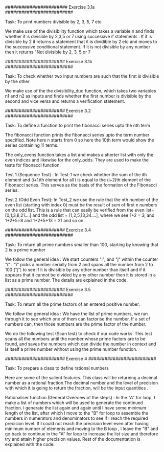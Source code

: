 
#######################    Exercise 3.1a    #########################

Task: To print numbers divisible by 2, 3, 5, 7 etc

We make use of the divisibility function which takes a variable n and finds whether it is divisible by 2,3,5 or 7 using successive if statements . If it is divisible by 2 it returns a statement that it is dividible by 2 etc and moves to the successive conditional statement. If it is not divisible by any number then it returns "Not divisible by 2, 3, 5 or 7

######################     Exercise 3.1b    #########################

Task: To check whether two input numbers are such that the first is divisible by the other

We make use of the the divisibility_duo function, which  takes two  variables n1 and n2 as inputs  and finds whether the first number is divisible by the second and vice versa and returns a verification statement.

######################     Exercise 3.2      #########################

Task: To define a function to print the fibonacci series upto the nth term

The fibonacci function prints the fibonacci series upto the term number specified. Note here n starts from 0 so here the 10th term would show the series containing 11 terms.

The only_evens function  takes a list and makes a shorter list with only the even indices and likewise for the only_odds. They are used to make the tests for fibonacci function.

Test 1 (Sequence Test) : In Test-1 we check whether the sum of the ith element and (i+1)th element for all i is equal to the (i+2)th element of the Fibonacci series. This serves as the basis of the formation of the Fibonacci series.

Test 2 (Odd Even Test): In Test_2 we use the rule that the nth number of the even list (starting with index 0) must be the result of sum of first n numbers on the odd list. This is a rule that can easily be verified from the even list=[0,1,3,8,21....] and the odd list = [1,2,5,13,34....], where we see 1+2 = 3, and 1+2+5=8 and 1+2+5+13 = 21 and so on.

######################     Exercise 3.4      #########################

Task: To return all prime numbers smaller than 100, starting by knowing that 2 is a prime number

We follow the general idea : We start counters "i", and "j" within the counter "i" . "i" picks a number serially from 2 and 
spans all the number from 2 to 100 ("j") to see if it is divisible by any other number than itself and if it appears that it cannot be divided by any other number then it is stored in a list as a prime number. The details 
are explained in the code.

######################     Exercise 3.5      #########################

Task: To return all the prime factors of an entered positive number.

We follow the general idea : We have the list of prime numbers, we run through it to see which one of them can factorise
the number. If a set of numbers  can, then those numbers are the prime factor of the number.

We do the following test (Scan test) to check if our code works. This test scans all the numbers until the number whose prime factors are to be found, and saves the numbers which can divide the number in context and is itself a prime number without using the prime number function.

######################     Exercise 4      #########################

Task: To prepare a class to define rational numbers

Here are some of the salient features. This class will be returning a decimal number as a rational fraction.The decimal number and the level of precision with which it is going to return the fraction, will be the input quantities .
    
Rationaliser function (General Overview of the steps) : In the  "A" for loop, I make a list of numbers which will be used to generate the continued fraction. I generate the list again and again until  I have some minimum length of the list, after which I move to the "B" for loop to assemble the numbers in numerators and denominators to see if I reach the required precision level. If I could not reach the precision level even after having minimum number of  elements and  moving to the B loop , I leave the "B" and go back to continue in the "A" for loop to increase the list size and therefore try and attain higher precision values. Rest of the documentation is explained with the code.









